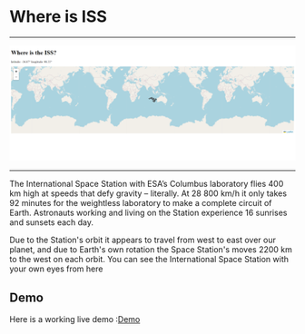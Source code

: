 # Where is ISS

---

![Page view](./ph1.png)

---

The International Space Station with ESA’s Columbus laboratory flies 400 km high at speeds that defy gravity – literally. At 28 800 km/h it only takes 92 minutes for the weightless laboratory to make a complete circuit of Earth. Astronauts working and living on the Station experience 16 sunrises and sunsets each day.

Due to the Station's orbit it appears to travel from west to east over our planet, and due to Earth's own rotation the Space Station's moves 2200 km to the west on each orbit. You can see the International Space Station with your own eyes from here

## Demo

Here is a working live demo :[Demo](https://asiyegokalp.github.io/Quiz-App/)
